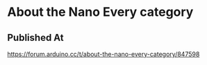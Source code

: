 # About the Nano Every category

## Published At

https://forum.arduino.cc/t/about-the-nano-every-category/847598
